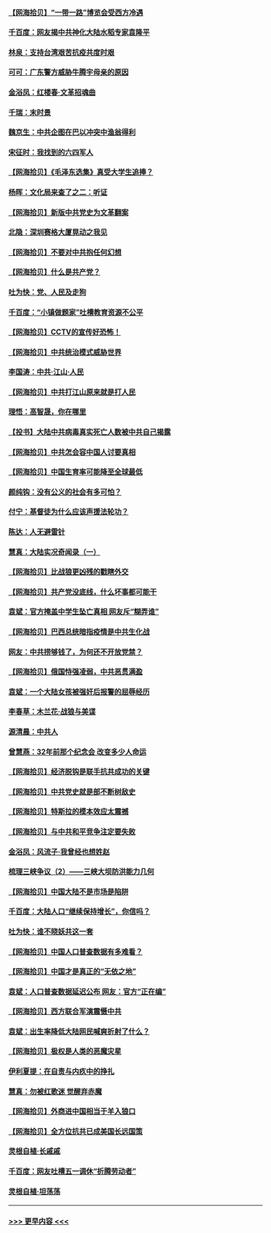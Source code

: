 #### [【网海拾贝】“一带一路”博览会受西方冷遇](../pages/nsc993/n12971787.md?t=05251202) 
#### [千百度：网友揭中共神化大陆水稻专家袁隆平](../pages/nsc993/n12971733.md?t=05251202) 
#### [林泉：支持台湾艰苦抗疫共度时艰](../pages/nsc993/n12971350.md?t=05251202) 
#### [可可：广东警方威胁牛腾宇母亲的原因](../pages/nsc993/n12971100.md?t=05251202) 
#### [金浴凤：红楼春·文革招魂曲](../pages/nsc993/n12970354.md?t=05251202) 
#### [千瑞：末时景](../pages/nsc993/n12970337.md?t=05251202) 
#### [魏京生：中共企图在巴以冲突中渔翁得利](../pages/nsc993/n12970286.md?t=05251202) 
#### [宋征时：我找到的六四军人](../pages/nsc993/n12970213.md?t=05251202) 
#### [【网海拾贝】《毛泽东选集》真受大学生追捧？](../pages/nsc993/n12968779.md?t=05251202) 
#### [杨晖：文化局来查了之二：听证](../pages/nsc993/n12966528.md?t=05251202) 
#### [【网海拾贝】新版中共党史为文革翻案](../pages/nsc993/n12967526.md?t=05251202) 
#### [北隐：深圳赛格大厦晃动之我见](../pages/nsc993/n12967393.md?t=05251202) 
#### [【网海拾贝】不要对中共抱任何幻想](../pages/nsc993/n12965222.md?t=05251202) 
#### [【网海拾贝】什么是共产党？](../pages/nsc993/n12962781.md?t=05251202) 
#### [吐为快：党、人民及走狗](../pages/nsc993/n12962747.md?t=05251202) 
#### [千百度：“小镇做题家”吐槽教育资源不公平](../pages/nsc993/n12962705.md?t=05251202) 
#### [【网海拾贝】CCTV的宣传好恐怖！](../pages/nsc993/n12959984.md?t=05251202) 
#### [【网海拾贝】中共统治模式威胁世界](../pages/nsc993/n12957622.md?t=05251202) 
#### [李国涛：中共‧江山‧人民](../pages/nsc993/n12957502.md?t=05251202) 
#### [【网海拾贝】中共打江山原来就是打人民](../pages/nsc993/n12954345.md?t=05251202) 
#### [理悟：高智晟，你在哪里](../pages/nsc993/n12953115.md?t=05251202) 
#### [【投书】大陆中共病毒真实死亡人数被中共自己揭露](../pages/nsc993/n12953050.md?t=05251202) 
#### [【网海拾贝】中共怎会容中国人讨要真相](../pages/nsc993/n12952161.md?t=05251202) 
#### [【网海拾贝】中国生育率可能降至全球最低](../pages/nsc993/n12948793.md?t=05251202) 
#### [颜纯钩：没有公义的社会有多可怕？](../pages/nsc993/n12947626.md?t=05251202) 
#### [付宁：基督徒为什么应该声援法轮功？](../pages/nsc993/n12947233.md?t=05251202) 
#### [陈达：人无避雷针](../pages/nsc993/n12947098.md?t=05251202) 
#### [慧真：大陆实况奇闻录（一）](../pages/nsc993/n12945811.md?t=05251202) 
#### [【网海拾贝】比战狼更凶残的戳瞎外交](../pages/nsc993/n12945717.md?t=05251202) 
#### [【网海拾贝】共产党没底线，什么坏事都可能干](../pages/nsc993/n12942090.md?t=05251202) 
#### [袁斌：官方掩盖中学生坠亡真相 网友斥“糊弄谁”](../pages/nsc993/n12942029.md?t=05251202) 
#### [【网海拾贝】巴西总统暗指疫情是中共生化战](../pages/nsc993/n12938999.md?t=05251202) 
#### [网友：中共捞够钱了，为何还不开放党禁？](../pages/nsc993/n12938952.md?t=05251202) 
#### [【网海拾贝】俄国恃强凌弱，中共恶贯满盈](../pages/nsc993/n12936626.md?t=05251202) 
#### [袁斌：一个大陆女孩被强奸后报警的屈辱经历](../pages/nsc993/n12936547.md?t=05251202) 
#### [李春草：木兰花·战狼与美谍](../pages/nsc993/n12935995.md?t=05251202) 
#### [源清晨：中共人](../pages/nsc993/n12935589.md?t=05251202) 
#### [曾慧燕：32年前那个纪念会 改变多少人命运](../pages/nsc993/n12934233.md?t=05251202) 
#### [【网海拾贝】经济脱钩是联手抗共成功的关键](../pages/nsc993/n12934176.md?t=05251202) 
#### [【网海拾贝】中共党史就是部不断树敌史](../pages/nsc993/n12932844.md?t=05251202) 
#### [【网海拾贝】特斯拉的模本效应太震撼](../pages/nsc993/n12925626.md?t=05251202) 
#### [【网海拾贝】与中共和平竞争注定要失败](../pages/nsc993/n12923326.md?t=05251202) 
#### [金浴凤：风流子‧我曾经也想姓赵](../pages/nsc993/n12920911.md?t=05251202) 
#### [梳理三峡争议（2）——三峡大坝防洪能力几何](../pages/nsc993/n12920173.md?t=05251202) 
#### [【网海拾贝】中国大陆不是市场是陷阱](../pages/nsc993/n12920143.md?t=05251202) 
#### [千百度：大陆人口“继续保持增长”，你信吗？](../pages/nsc993/n12918946.md?t=05251202) 
#### [吐为快：谁不晓妖共这一套](../pages/nsc993/n12918941.md?t=05251202) 
#### [【网海拾贝】中国人口普查数据有多难看？](../pages/nsc993/n12917822.md?t=05251202) 
#### [【网海拾贝】中国才是真正的“无依之地”](../pages/nsc993/n12915845.md?t=05251202) 
#### [袁斌：人口普查数据延迟公布 网友：官方“正在编”](../pages/nsc993/n12915748.md?t=05251202) 
#### [【网海拾贝】西方联合军演震慑中共](../pages/nsc993/n12913466.md?t=05251202) 
#### [袁斌：出生率降低大陆网民喊爽折射了什么？](../pages/nsc993/n12913365.md?t=05251202) 
#### [【网海拾贝】极权是人类的恶魔灾星](../pages/nsc993/n12910697.md?t=05251202) 
#### [伊利夏提：在自责与内疚中的挣扎](../pages/nsc993/n12910493.md?t=05251202) 
#### [慧真：勿被红歌迷 觉醒弃赤魔](../pages/nsc993/n12910485.md?t=05251202) 
#### [【网海拾贝】外商进中国相当于羊入狼口](../pages/nsc993/n12908274.md?t=05251202) 
#### [【网海拾贝】全方位抗共已成美国长远国策](../pages/nsc993/n12906878.md?t=05251202) 
#### [灵根自植‧长戚戚](../pages/nsc993/n12905585.md?t=05251202) 
#### [千百度：网友吐槽五一调休“折腾劳动者”](../pages/nsc993/n12905934.md?t=05251202) 
#### [灵根自植‧坦荡荡](../pages/nsc993/n12905562.md?t=05251202) 

----
#### [ >>> 更早内容 <<< ](../indexes/nsc993-earlier.md)
